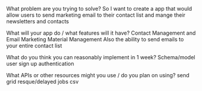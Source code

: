 What problem are you trying to solve?
So I want to create a app that would allow users to send marketing email to their contact list and 
mange their newsletters and contacts 


What will your app do / what features will it have?
Contact Management and Email Marketing Material Management Also the ability to send emails to your entire contact list

What do you think you can reasonably implement in 1 week?
Schema/model user sign up authentication

What APIs or other resources might you use / do you plan on using?
send grid
resque/delayed jobs
csv
